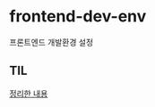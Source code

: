 # frontend-dev-env
프론트엔드 개발환경 설정

## TIL
[정리한 내용](https://www.notion.so/hyeewooon/webpack-babel-eslint-60b894f3b81e47f2b4aabc00639c54c0)
